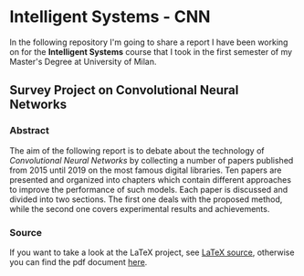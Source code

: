 # Intelligent Systems - CNN

In the following repository I'm going to share a report I have been working on for the **Intelligent Systems** course that I took in the first semester of my Master's Degree at University of Milan.

## Survey Project on Convolutional Neural Networks
### Abstract

The aim of the following report is to debate about the technology of *Convolutional Neural Networks* by collecting a number of papers published from 2015 until 2019 on the most famous digital libraries. Ten papers are presented and organized into chapters which contain different approaches to improve the performance of such models. Each paper is discussed and divided into two sections. The first one deals with the proposed method, while the second one covers experimental results and achievements.

### Source

If you want to take a look at the LaTeX project, see [LaTeX source](https://github.com/vittoriotriassi/intelligent-systems-CNN/tree/master/LaTeX%20source), otherwise you can find the pdf document [here](https://github.com/vittoriotriassi/intelligent-systems-CNN/blob/master/IS_CNN_TRIASSI.pdf).
